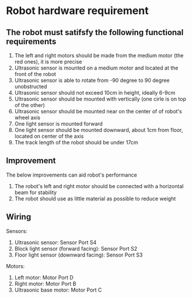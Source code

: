 # Robot hardware requirement 

## The robot must satifsfy the following functional requirements
<ol>
<li>The left and right motors should be made from the medium motor (the red ones), it is more precise</li>	
<li>Ultrasonic sensor is mounted on a medium motor and located at the front of the robot</li>
<li>Ultrasonic sensor is able to rotate from -90 degree to 90 degree unobstructed</li>
<li>Ultrasonic sensor should not exceed 10cm in height, ideally 6-9cm</li>
<li>Ultrasonic sensor should be mounted with vertically (one cirle is on top of the other)</li>
<li>Ultrasonic sensor should be mounted near on the center of of robot's wheel axis</li>
<li>One light sensor is mounted forward</li>
<li>One light sensor should be mounted downward, about 1cm from floor, located on center of the axis</li>
<li>The track length of the robot should be under 17cm</li>
</ol>	

## Improvement
The below improvements can aid robot's performance
<ol>
<li>The robot's left and right motor should be connected with a horizontal beam for stability</li>	
<li>The robot should use as little material as possible to reduce weight</li>
</ol>

 ## Wiring
 Sensors:
 <ol>
 <li>Ultrasonic sensor: Sensor Port S4</li>
 <li>Block light sensor (forward facing): Sensor Port S2</li>
 <li>Floor light sensor (downward facing): Sensor Port S3</li>
</ol>
 Motors:
  <ol>
  <li>Left motor: Motor Port D</li>
  <li>Right motor: Motor Port B</li>
  <li>Ultrasonic base motor: Motor Port C</li>
  </ol>